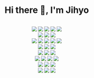 <h1 align="center">Hi there 👋, I'm Jihyo</h1>
  <br/>
<div align="center">
<!-- <h4>📚 Tech Stack 📚</h4> -->
<img src="https://img.shields.io/badge/javascript-F7DF1E?style=for-the-badge&logo=javascript&logoColor=black">
<img src="https://img.shields.io/badge/Angular.Js-E23237?style=for-the-badge&logo=Angular&logoColor=white">
<img src="https://img.shields.io/badge/VUE.Js-4FC08D?style=for-the-badge&logo=VUE.Js&logoColor=white">
<img src="https://img.shields.io/badge/jQuery-0769AD?style=for-the-badge&logo=jQuery&logoColor=white">

<img src="https://img.shields.io/badge/flutter-02569B?style=for-the-badge&logo=flutter&logoColor=white">
<br/>
<img src="https://img.shields.io/badge/html-E34F26?style=for-the-badge&logo=html5&logoColor=white">
<img src="https://img.shields.io/badge/Css-1572B6?style=for-the-badge&logo=Css3&logoColor=white">
<img src="https://img.shields.io/badge/bootstrap-7952B3?style=for-the-badge&logo=bootstrap&logoColor=white">
<br/>
<img src="https://img.shields.io/badge/java-000000?style=for-the-badge&logo=java&logoColor=white">
<img src="https://img.shields.io/badge/Spring-6DB33F?style=for-the-badge&logo=Spring&logoColor=white">

<img src="https://img.shields.io/badge/Oracle-F80000?style=for-the-badge&logo=Oracle&logoColor=white">
<img src="https://img.shields.io/badge/Mysql-4479A1?style=for-the-badge&logo=Mysql&logoColor=white">
<img src="https://img.shields.io/badge/mariadb-003545?style=for-the-badge&logo=mariadb&logoColor=white">
<br/>
<img src="https://img.shields.io/badge/docker-2496ED?style=for-the-badge&logo=docker&logoColor=white">
<img src="https://img.shields.io/badge/linux-FCC624?style=for-the-badge&logo=linux&logoColor=black">

 <img src="https://img.shields.io/badge/apache tomcat-F8DC75?style=for-the-badge&logo=apachetomcat&logoColor=black">
	<br />
 <img src="https://img.shields.io/badge/git-F05032?style=for-the-badge&logo=git&logoColor=white">
 <img src="https://img.shields.io/badge/github-181717?style=for-the-badge&logo=github&logoColor=white">
 <img src="https://img.shields.io/badge/bitbucket-0052CC?style=for-the-badge&logo=bitbucket&logoColor=white">
<br/>
<img src="https://img.shields.io/badge/jetbrains-000000?style=for-the-badge&logo=jetbrains&logoColor=white">
<img src="https://img.shields.io/badge/intellij-000000?style=for-the-badge&logo=intellijidea&logoColor=white">
<img src="https://img.shields.io/badge/datagrip-000000?style=for-the-badge&logo=datagrip&logoColor=white">
<img src="https://img.shields.io/badge/eclipse-2C2255?style=for-the-badge&logo=eclipseide&logoColor=white">
<br/>
<img src="https://img.shields.io/badge/termius-000000?style=for-the-badge&logo=termius&logoColor=white">
<img src="https://img.shields.io/badge/filezilla-BF0000?style=for-the-badge&logo=filezilla&logoColor=white">
<img src="https://img.shields.io/badge/postman-FF6C37?style=for-the-badge&logo=postman&logoColor=white">
<br/>
<img src="https://img.shields.io/badge/AWS-232F3E?style=for-the-badge&logo=Amazon Web Services&logoColor=white">
<img src="https://img.shields.io/badge/Amazon EC2-FF9900?style=for-the-badge&logo=amazonec2&logoColor=white">
<img src="https://img.shields.io/badge/Amazon S3-569A31?style=for-the-badge&logo=amazons3&logoColor=white">
</div>

<!--
<h1 align="center">Hi there 👋, I'm Jihyo</h1>
**kimiihvo/kimiihvo** is a ✨ _special_ ✨ repository because its `README.md` (this file) appears on your GitHub profile.
### ✔️Frond-end
### ✔️Back-end
Here are some ideas to get you started:

# Hi there 👋, I'm Jihyo
- 🌱 I’m currently learning Flutter
- 📫 How to reach me: kimiihvo@gmail.com


- 🔭 I’m currently working on ...
- 🌱 I’m currently learning ...
- 👯 I’m looking to collaborate on ...
- 🤔 I’m looking for help with ...
- 💬 Ask me about ...
- 📫 How to reach me: ...
- 😄 Pronouns: ...
- ⚡ Fun fact: ...

<div align="center">
  📚 Tech Stack 📚
  <br/>
  <br/>
  <br/>
  <br/>
  ✨ Platforms & Languages ✨
  <br/>
	<img src="https://img.shields.io/badge/Java-007396?style=flat&logo=Java&logoColor=white" />
	<img src="https://img.shields.io/badge/HTML5-E34F26?style=flat&logo=HTML5&logoColor=white" />
	<img src="https://img.shields.io/badge/CSS3-1572B6?style=flat&logo=CSS3&logoColor=white" />
  <br/>
  <br/>
  <br/>
  <br/>
  
  🛠 Tools 🛠
  <br/>
</div>

-->
   
